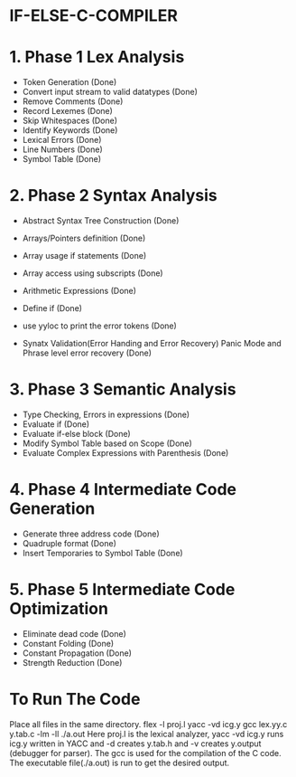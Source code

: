 # IF-ELSE-C-COMPILER
# 1. Phase 1 Lex Analysis
- Token Generation (Done) 
- Convert input stream to valid datatypes (Done)
- Remove Comments (Done)
- Record Lexemes (Done)
- Skip Whitespaces (Done)
- Identify Keywords (Done)
- Lexical Errors (Done)
- Line Numbers  (Done)
- Symbol Table (Done)

# 2. Phase 2 Syntax Analysis
- Abstract Syntax Tree Construction (Done)

- Arrays/Pointers definition (Done)
- Array usage if statements (Done)
- Array access using subscripts (Done)
- Arithmetic Expressions (Done)
- Define if  (Done)
- use yyloc to print the error tokens (Done)
- Synatx Validation(Error Handing and Error Recovery) Panic Mode and Phrase level error recovery (Done)

# 3. Phase 3 Semantic Analysis
- Type Checking, Errors in expressions (Done)
- Evaluate if (Done)
- Evaluate if-else block (Done)
- Modify Symbol Table based on Scope (Done)
- Evaluate Complex Expressions with Parenthesis (Done)

# 4. Phase 4 Intermediate Code Generation
- Generate three address code (Done)
- Quadruple format (Done) 
- Insert Temporaries to Symbol Table (Done)

# 5. Phase 5 Intermediate Code Optimization
- Eliminate dead code (Done)
- Constant Folding (Done)
- Constant Propagation (Done)
- Strength Reduction (Done)

# To Run The Code
Place all files in the same directory.
flex -l proj.l
yacc -vd icg.y
gcc lex.yy.c y.tab.c -lm -ll
./a.out
Here proj.l is the lexical analyzer, yacc -vd icg.y runs icg.y written in YACC and -d creates y.tab.h and -v creates y.output (debugger for parser). 
The gcc is used for the compilation of the C code. The executable file(./a.out) is run to get the desired output.

